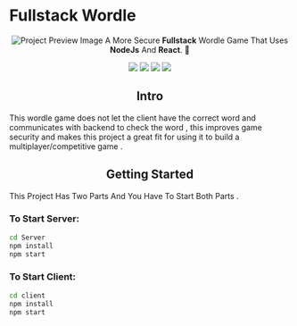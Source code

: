 
# Fullstack Wordle
<p align="center">
<img alt="Project Preview Image" src="https://gcdnb.pbrd.co/images/g3XCDSZECMEv.png?o=1" />
A More Secure <b>Fullstack</b> Wordle Game  That Uses <b>NodeJs</b> And <b>React</b>. 🍔
<p align="center">
<img src="https://img.shields.io/badge/React-20232A?style=for-the-badge&logo=react&logoColor=61DAFB"/>
<img src="https://img.shields.io/badge/Node.js-339933?style=for-the-badge&logo=nodedotjs&logoColor=white"/>
<img src="https://img.shields.io/badge/Express.js-000000?style=for-the-badge&logo=express&logoColor=white"/>
<img src="https://img.shields.io/badge/MySQL-005C84?style=for-the-badge&logo=mysql&logoColor=white"/>
 </p>
</p>
<h2 align="center">Intro</h1>

This wordle game does not let the client have the correct word and communicates with backend to check the word , this improves game security and makes this project a great fit for using it to build a multiplayer/competitive game .

<h2 align="center">Getting Started</h1>

This Project Has Two Parts And You Have To Start Both Parts . 
### To Start Server:
```sh
cd Server
npm install
npm start
```
### To Start Client:
```sh
cd client
npm install
npm start
```
